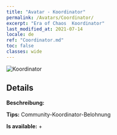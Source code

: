 ```yaml
---
title: "Avatar - Koordinator"
permalink: /Avatars/Coordinator/
excerpt: "Era of Chaos  Koordinator"
last_modified_at: 2021-07-14
locale: de
ref: "Coordinator.md"
toc: false
classes: wide
---
```

 ![Koordinator](/images/a/avatarFrame_15.png)

## Details

 **Beschreibung:**  

 **Tips:** Community-Koordinator-Belohnung 

 **Is available:**  + 

